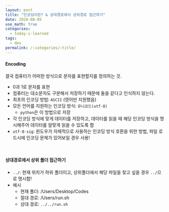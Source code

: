 ```yaml
---
layout: post
title: "인코딩이란? & 상대경로에서 상위경로 접근하기"
date: 2020-08-05
use_math: true
categories:
  - today-i-learned
tags:
  - dev
permalink: /:categories/:title/
---
```


<!-- {% include adsense.html %} -->

#### Encoding
결국 컴퓨터가 어떠한 방식으로 문자를 표현할지를 정의하는 것.

- 0과 1로 문자를 표현
- 컴퓨터는 대소문자도 구분해서 저장하기 때문에 둘을 같다고 인식하지 않는다.
- 최초의 인코딩 방법: `ASCII` (영어만 지원했음)
- 모든 언어를 지원하는 인코딩 방식: `유니코드(utf-8)`
  - `python`은 이 방법으로 저장
- 각 인코딩 방식에 맞게 데이터를 저장하고, 데이터를 읽을 때 해당 인코딩 방식을 명시해주어 데이터를 알맞게 읽을 수 있도록 함
- `utf-8-sig`: 윈도우가 자체적으로 사용하는 인코딩 방식 호환을 위한 방법, 파일 로드시에 인코딩 문제가 있어보일 경우 사용!

<br/>

#### 상대경로에서 상위 폴더 접근하기
- `../`: 현재 위치가 하위 폴더이고, 상위폴더에서 해당 파일을 찾고 싶을 경우 `../`으로 명시함!
- 예시
  - 현재 폴더: /Users/Desktop/Codes
  - 절대 경로: /Users/run.sh
  - 상대 경로: `../../run.sh`
